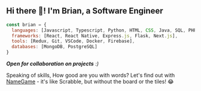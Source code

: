 ## Hi there 👋! I'm Brian, a Software Engineer

```javascript
const brian = {
  languages: [Javascript, Typescript, Python, HTML, CSS, Java, SQL, PHP],
  frameworks: [React, React Native, Express.js, Flask, Next.js],
  tools: [Redux, Git, VSCode, Docker, Firebase],
  databases: [MongoDB, PostgreSQL]
}
```
<em><b>Open for collaboration on projects</b> :)</em>


Speaking of skills, How good are you with words? Let's find out with [NameGame](https://name-game-five.vercel.app) - it's like Scrabble, but without the board or the tiles! 😂

<!--
**brianMunyao/brianMunyao** is a ✨ _special_ ✨ repository because its `README.md` (this file) appears on your GitHub profile.

Here are some ideas to get you started:

- 🔭 I’m currently working on ...
- 🌱 I’m currently learning ...
- 👯 I’m looking to collaborate on ...
- 🤔 I’m looking for help with ...
- 💬 Ask me about ...
- 📫 How to reach me: ...
- 😄 Pronouns: ...
- ⚡ Fun fact: ...
-->
